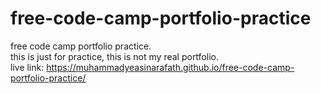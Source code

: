 # free-code-camp-portfolio-practice
free code camp portfolio practice.
<br>
this is just for practice, this is not my real portfolio.
<br>
live link: https://muhammadyeasinarafath.github.io/free-code-camp-portfolio-practice/
<br>
